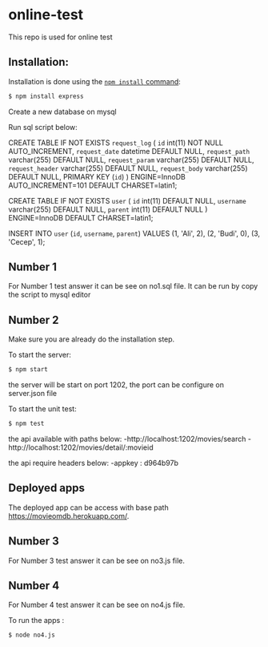 # online-test
This repo is used for online test

## Installation:
Installation is done using the
[`npm install` command](https://docs.npmjs.com/getting-started/installing-npm-packages-locally):

```bash
$ npm install express
```

Create a new database  on mysql

Run sql script below:

CREATE TABLE IF NOT EXISTS `request_log` (
  `id` int(11) NOT NULL AUTO_INCREMENT,
  `request_date` datetime DEFAULT NULL,
  `request_path` varchar(255) DEFAULT NULL,
  `request_param` varchar(255) DEFAULT NULL,
  `request_header` varchar(255) DEFAULT NULL,
  `request_body` varchar(255) DEFAULT NULL,
  PRIMARY KEY (`id`)
) ENGINE=InnoDB AUTO_INCREMENT=101 DEFAULT CHARSET=latin1;


CREATE TABLE IF NOT EXISTS `user` (
  `id` int(11) DEFAULT NULL,
  `username` varchar(255) DEFAULT NULL,
  `parent` int(11) DEFAULT NULL
) ENGINE=InnoDB DEFAULT CHARSET=latin1;

INSERT INTO `user` (`id`, `username`, `parent`) VALUES
	(1, 'Ali', 2),
	(2, 'Budi', 0),
	(3, 'Cecep', 1);

## Number 1
For Number 1 test answer it can be see on no1.sql file.
It can be run by copy the script to mysql editor

## Number 2
Make sure you are already do the installation step.

To start the server:

```bash
$ npm start
```
the server will be start on port 1202, 
the port can be configure on server.json file

To start the unit test:

```bash
$ npm test
```

the api available with paths below:
  -http://localhost:1202/movies/search
  -http://localhost:1202/movies/detail/:movieid

the api require headers below:
  -appkey : d964b97b

## Deployed apps
The deployed app can be access with base path https://movieomdb.herokuapp.com/.


## Number 3
For Number 3 test answer it can be see on no3.js file.


## Number 4
For Number 4 test answer it can be see on no4.js file.

To run the apps :
```bash
$ node no4.js
```
